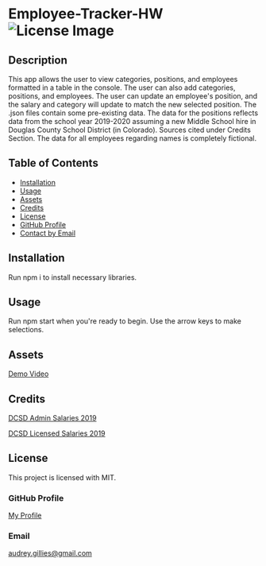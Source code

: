 # Employee-Tracker-HW ![License Image](https://img.shields.io/badge/license-MIT-blue)

## Description

This app allows the user to view categories, positions, and employees formatted in a table in the console. The user can also add categories, positions, and employees. The user can update an employee's position, and the salary and category will update to match the new selected position. The .json files contain some pre-existing data. The data for the positions reflects data from the school year 2019-2020 assuming a new Middle School hire in Douglas County School District (in Colorado). Sources cited under Credits Section. The data for all employees regarding names is completely fictional.

## Table of Contents

- [Installation](#installation)
- [Usage](#usage)
- [Assets](#assets)
- [Credits](#credits)
- [License](#license)
- [GitHub Profile](#github-profile)
- [Contact by Email](#email)

## Installation

Run npm i to install necessary libraries.

## Usage

Run npm start when you're ready to begin. Use the arrow keys to make selections.

## Assets

[Demo Video]()

## Credits

[DCSD Admin Salaries 2019](https://www.dcsdk12.org/common/pages/DisplayFile.aspx?itemId=11059028)

[DCSD Licensed Salaries 2019](https://www.dcsdk12.org/common/pages/DisplayFile.aspx?itemId=11059024)

## License

This project is licensed with MIT.

### GitHub Profile

[My Profile](https://github.com/audrey-g37)

### Email

audrey.gillies@gmail.com
